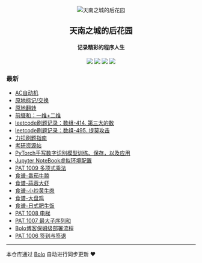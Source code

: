 <p align="center"><img alt="天南之城的后花园" src="https://www.helloimg.com/images/2023/04/16/oXdDTT.png"></p><h2 align="center">
天南之城的后花园
</h2>

<h4 align="center">记录精彩的程序人生</h4>
<p align="center"><a title="天南之城的后花园" target="_blank" href="https://github.com/DepartureZSH/bolo-blog"><img src="https://img.shields.io/github/last-commit/DepartureZSH/bolo-blog.svg?style=flat-square&color=FF9900"></a>
<a title="GitHub repo size in bytes" target="_blank" href="https://github.com/DepartureZSH/bolo-blog"><img src="https://img.shields.io/github/repo-size/DepartureZSH/bolo-blog.svg?style=flat-square"></a>
<a title="Bolo Version" target="_blank" href="https://github.com/adlered/bolo-solo"><img src="https://img.shields.io/badge/bolo-v2.6 稳定版-f1e05a.svg?style=flat-square&color=blueviolet"></a>
<a title="Hits" target="_blank" href="https://github.com/88250/hits"><img src="https://hits.b3log.org/DepartureZSH/bolo-blog.svg"></a></p>

### 最新

* [AC自动机](https://www.unreachablecity.club/articles/2024/01/16/1705339872236.html)
* [原地标记/交换](https://www.unreachablecity.club/articles/2024/01/16/1705339192322.html)
* [原地翻转](https://www.unreachablecity.club/articles/2024/01/16/1705339135033.html)
* [前缀和：一维+二维](https://www.unreachablecity.club/articles/2024/01/16/1705338914788.html)
* [ leetcode刷题记录：数组-414. 第三大的数](https://www.unreachablecity.club/articles/2023/12/26/1703592009973.html)
* [leetcode刷题记录：数组-495. 提莫攻击](https://www.unreachablecity.club/articles/2023/12/26/1703585453288.html)
* [力扣刷题指南](https://www.unreachablecity.club/articles/2023/12/25/1703500130550.html)
* [考研资源帖](https://www.unreachablecity.club/articles/2023/11/17/1700227437548.html)
* [PyTorch手写数字识别模型训练、保存，以及应用](https://www.unreachablecity.club/articles/2023/06/04/1685862139508.html)
* [Jupyter NoteBook虚拟环境配置](https://www.unreachablecity.club/articles/2023/04/28/1682691637145.html)
* [PAT 1009 多项式乘法](https://www.unreachablecity.club/articles/2023/04/26/1682522184358.html)
* [食谱-番茄牛腩](https://www.unreachablecity.club/articles/2023/04/26/1682519092550.html)
* [食谱-蒜蓉大虾](https://www.unreachablecity.club/articles/2023/04/26/1682519435282.html)
* [食谱-小炒黄牛肉](https://www.unreachablecity.club/articles/2023/04/26/1682518799944.html)
* [食谱-大盘鸡](https://www.unreachablecity.club/articles/2023/04/26/1682511404409.html)
* [食谱-日式肥牛饭](https://www.unreachablecity.club/articles/2023/04/26/1682511557744.html)
* [PAT 1008 电梯](https://www.unreachablecity.club/articles/2023/04/25/1682434208778.html)
* [PAT 1007 最大子序列和](https://www.unreachablecity.club/articles/2023/04/24/1682348103809.html)
* [Bolo博客保姆级部署流程](https://www.unreachablecity.club/articles/2023/04/22/1682176408527.html)
* [PAT 1006 签到与签退](https://www.unreachablecity.club/articles/2023/04/20/1682004106562.html)



---

本仓库通过 [Bolo](https://github.com/adlered/bolo-solo) 自动进行同步更新 ❤️ 